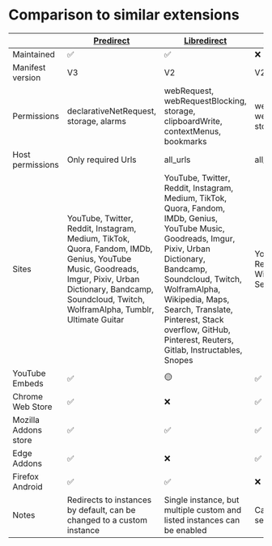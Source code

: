 # Comparison to similar extensions

|                      | [Predirect](https://github.com/libreom/predirect)                                                                                                                                                               | [Libredirect](https://libredirect.github.io/)                                                                                                                                                                                                                                                                    | [Privacy Redirect](https://github.com/SimonBrazell/privacy-redirect)     |
|----------------------|-----------------------------------------------------------------------------------------------------------------------------------------------------------------------------------------------------------------|------------------------------------------------------------------------------------------------------------------------------------------------------------------------------------------------------------------------------------------------------------------------------------------------------------------|--------------------------------------------------------------------------|
| Maintained           | ✅                                                                                                                                                                                                               | ✅                                                                                                                                                                                                                                                                                                                | ❌                                                                        |
| Manifest version     | V3                                                                                                                                                                                                              | V2                                                                                                                                                                                                                                                                                                               | V2                                                                       |
| Permissions          | declarativeNetRequest, storage, alarms                                                                                                                                                                          | webRequest, webRequestBlocking, storage, clipboardWrite, contextMenus, bookmarks                                                                                                                                                                                                                                 | webRequest, webRequestBlocking, storage                                  |
| Host permissions     | Only required Urls                                                                                                                                                                                              | all_urls                                                                                                                                                                                                                                                                                                         | all_urls                                                                 |
| Sites                | YouTube, Twitter, Reddit, Instagram, Medium, TikTok, Quora, Fandom, IMDb, Genius, YouTube Music, Goodreads, Imgur, Pixiv, Urban Dictionary, Bandcamp, Soundcloud, Twitch, WolframAlpha, Tumblr, Ultimate Guitar | YouTube, Twitter, Reddit, Instagram, Medium, TikTok, Quora, Fandom, IMDb, Genius, YouTube Music, Goodreads, Imgur, Pixiv, Urban Dictionary, Bandcamp, Soundcloud, Twitch, WolframAlpha, Wikipedia, Maps, Search, Translate, Pinterest, Stack overflow, GitHub, Pinterest, Reuters, Gitlab, Instructables, Snopes | YouTube, Twitter, Reddit, Instagram💀, Wikipedia, Maps, Search, Translate |
| YouTube Embeds       | ✅                                                                                                                                                                                                               | 🟡                                                                                                                                                                                                                                                                                                                | ✅                                                                        |
| Chrome Web Store     | ✅                                                                                                                                                                                                               | ❌                                                                                                                                                                                                                                                                                                                | ✅                                                                        |
| Mozilla Addons store | ✅                                                                                                                                                                                                               | ✅                                                                                                                                                                                                                                                                                                                | ✅                                                                        |
| Edge Addons          | ✅                                                                                                                                                                                                               | ❌                                                                                                                                                                                                                                                                                                                | ✅                                                                        |
| Firefox Android      | ✅                                                                                                                                                                                                               | ✅                                                                                                                                                                                                                                                                                                                | ❌                                                                        |
| Notes                | Redirects to instances by default, can be changed to a custom instance                                                                                                                                          | Single instance, but multiple custom and listed instances can be enabled                                                                                                                                                                                                                                         | Can save invidious settings                                              |